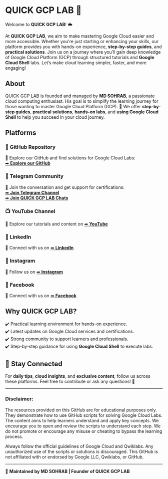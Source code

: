 # QUICK GCP LAB 🚀  

Welcome to **QUICK GCP LAB**! 🌥️

At **QUICK GCP LAB**, we aim to make mastering Google Cloud easier and more accessible. Whether you're just starting or enhancing your skills, our platform provides you with hands-on experience, **step-by-step guides**, and **practical solutions**. Join us on a journey where you’ll gain deep knowledge of Google Cloud Platform (GCP) through structured tutorials and **Google Cloud Shell** labs. Let’s make cloud learning simpler, faster, and more engaging!

## About  
QUICK GCP LAB is founded and managed by **MD SOHRAB**, a passionate cloud computing enthusiast. His goal is to simplify the learning journey for those wanting to master Google Cloud Platform (GCP). 🚀 We offer **step-by-step guides**, **practical solutions**, **hands-on labs**, and **using Google Cloud Shell** to help you succeed in your cloud journey.

## Platforms  

### 📂 **GitHub Repository**  
🔗 Explore our GitHub and find solutions for Google Cloud Labs:  
[➡ **Explore our GitHub**](https://github.com/QUICK-GCP-LAB)  

### 💬 **Telegram Community**  
🔗 Join the conversation and get support for certifications:  
[➡ **Join Telegram Channel**](https://t.me/quickgcplab)  
[➡ **Join QUICK GCP LAB Chats**](https://t.me/quickgcplabchats)

### 📺 **YouTube Channel**  
🔗 Explore our tutorials and content on [➡ **YouTube**](https://www.youtube.com/@quickgcplab)

### 💼 **LinkedIn**  
🔗 Connect with us on [➡ **LinkedIn**](http://linkedin.com/in/md-sohrab)

### 📱 **Instagram**  
🔗 Follow us on [➡ **Instagram**](https://www.instagram.com/sohrab.quickgcplab)

### 📘 **Facebook**  
🔗 Connect with us on [➡ **Facebook**](https://www.facebook.com/sohrab80)

## Why QUICK GCP LAB?  
✔️ Practical learning environment for hands-on experience.  
✔️ Latest updates on Google Cloud services and certifications.  
✔️ Strong community to support learners and professionals.  
✔️ Step-by-step guidance for using **Google Cloud Shell** to execute labs.

## 📢 Stay Connected  
For **daily tips**, **cloud insights**, and **exclusive content**, follow us across these platforms. Feel free to contribute or ask any questions! 📲

---

### Disclaimer:

The resources provided on this GitHub are for educational purposes only. They demonstrate how to use GitHub scripts for solving Google Cloud Labs. The content aims to help learners understand and apply key concepts. We encourage you to open and review the scripts to understand each step. We do not promote or encourage any misuse or cheating to bypass the learning process.

Always follow the official guidelines of Google Cloud and Qwiklabs. Any unauthorized use of the scripts or solutions is discouraged. This GitHub is not affiliated with or endorsed by Google LLC, Qwiklabs, or GitHub.

---

🚀 **Maintained by MD SOHRAB | Founder of QUICK GCP LAB**
